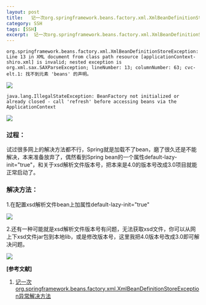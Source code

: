 ```yaml
---
layout: post
title:   记一次org.springframework.beans.factory.xml.XmlBeanDefinitionStoreException异常解决方法 
category: SSH
tags: [SSH]
excerpt:  记一次org.springframework.beans.factory.xml.XmlBeanDefinitionStoreException异常解决方法
---
```


	org.springframework.beans.factory.xml.XmlBeanDefinitionStoreException: Line 13 in XML document from class path resource [applicationContext-shiro.xml] is invalid; nested exception is org.xml.sax.SAXParseException; lineNumber: 13; columnNumber: 63; cvc-elt.1: 找不到元素 'beans' 的声明。

![](https://img-blog.csdn.net/20180813092642895?watermark/2/text/aHR0cHM6Ly9ibG9nLmNzZG4ubmV0L3FxXzQxNzM3NzE2/font/5a6L5L2T/fontsize/400/fill/I0JBQkFCMA==/dissolve/70)

	java.lang.IllegalStateException: BeanFactory not initialized or already closed - call 'refresh' before accessing beans via the ApplicationContext

![](https://img-blog.csdn.net/20180813092728785?watermark/2/text/aHR0cHM6Ly9ibG9nLmNzZG4ubmV0L3FxXzQxNzM3NzE2/font/5a6L5L2T/fontsize/400/fill/I0JBQkFCMA==/dissolve/70)

### 过程： ###

试过很多网上的解决方法都不行，Spring就是加载不了bean，磨了很久还是不能解决，本来准备放弃了，偶然看到Spring bean的一个属性default-lazy-init="true"，和关于xsd解析文件版本号，把本来是4.0的版本号改成3.0项目就能正常启动了。

### 解决方法： ###

1.在配置xsd解析文件bean上加属性default-lazy-init="true"

![](https://img-blog.csdn.net/20180813095436418?watermark/2/text/aHR0cHM6Ly9ibG9nLmNzZG4ubmV0L3FxXzQxNzM3NzE2/font/5a6L5L2T/fontsize/400/fill/I0JBQkFCMA==/dissolve/70)

2.还有一种可能就是xsd解析文件版本号有问题，无法获取xsd文件，你可以从网上下xsd文件jar包到本地lib，或是修改版本号，这里我把4.0版本号改成3.0即可解决问题。

![](https://img-blog.csdn.net/20180813095642319?watermark/2/text/aHR0cHM6Ly9ibG9nLmNzZG4ubmV0L3FxXzQxNzM3NzE2/font/5a6L5L2T/fontsize/400/fill/I0JBQkFCMA==/dissolve/70)

**[参考文献]**

1. [记一次org.springframework.beans.factory.xml.XmlBeanDefinitionStoreException异常解决方法](https://blog.csdn.net/qq_41737716/article/details/81624157 "记一次org.springframework.beans.factory.xml.XmlBeanDefinitionStoreException异常解决方法")



